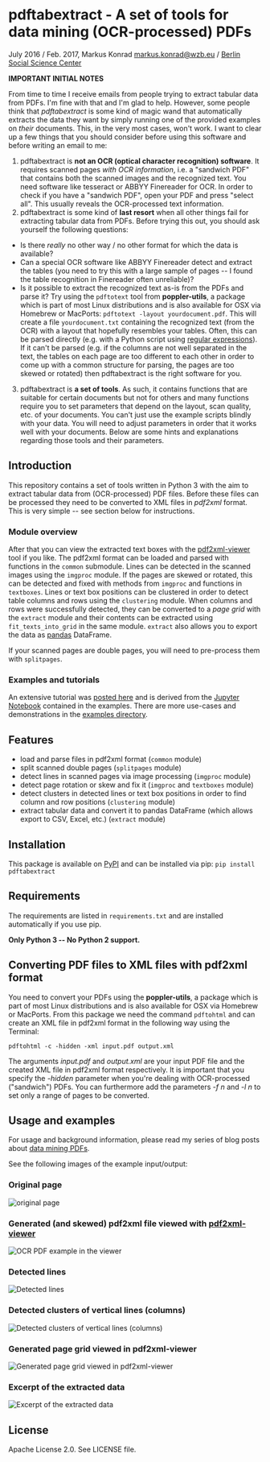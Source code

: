 # pdftabextract - A set of tools for data mining (OCR-processed) PDFs

July 2016 / Feb. 2017, Markus Konrad <markus.konrad@wzb.eu> / [Berlin Social Science Center](https://www.wzb.eu/en)

**IMPORTANT INITIAL NOTES**

From time to time I receive emails from people trying to extract tabular data from PDFs. I'm fine with that and I'm glad to help. However, some people think that *pdftabextract* is some kind of magic wand that automatically extracts the data they want by simply running one of the provided examples on *their* documents. This, in the very most cases, won't work. I want to clear up a few things that you should consider before using this software and before writing an email to me:

1. pdftabextract is **not an OCR (optical character recognition) software**. It requires scanned pages *with OCR information*, i.e. a "sandwich PDF" that contains both the scanned images and the recognized text. You need software like tesseract or ABBYY Finereader for OCR. In order to check if you have a "sandwich PDF", open your PDF and press "select all". This usually reveals the OCR-processed text information. 
2. pdftabextract is some kind of **last resort** when all other things fail for extracting tabular data from PDFs. Before trying this out, you should ask yourself the following questions:
  * Is there *really* no other way / no other format for which the data is available?
  * Can a special OCR software like ABBYY Finereader detect and extract the tables (you need to try this with a large sample of pages -- I found the table recognition in Finereader often unreliable)?
  * Is it possible to extract the recognized text as-is from the PDFs and parse it? Try using the `pdftotext` tool from **poppler-utils**, a package which is part of most Linux distributions and is also available for OSX via Homebrew or MacPorts: `pdftotext -layout yourdocument.pdf`. This will create a file `yourdocument.txt` containing the recognized text (from the OCR) with a layout that hopefully resembles your tables. Often, this can be parsed directly (e.g. with a Python script using [regular expressions](https://en.wikipedia.org/wiki/Regular_expression)). If it can't be parsed (e.g. if the columns are not well separated in the text, the tables on each page are too different to each other in order to come up with a common structure for parsing, the pages are too skewed or rotated)  then pdftabextract is the right software for you.
3. pdftabextract is **a set of tools**. As such, it contains functions that are suitable for certain documents but not for others and many functions require you to set parameters that depend on the layout, scan quality, etc. of your documents. You can't just use the example scripts blindly with your data. You will need to adjust parameters in order that it works well with your documents. Below are some hints and explanations regarding those tools and their parameters.


## Introduction

This repository contains a set of tools written in Python 3 with the aim to extract tabular data from (OCR-processed)
PDF files. Before these files can be processed they need to be converted to XML files in
*pdf2xml* format. This is very simple -- see section below for instructions.

### Module overview

After that you can view the extracted text boxes with the
[pdf2xml-viewer](https://github.com/WZBSocialScienceCenter/pdf2xml-viewer) tool if you like. The pdf2xml format can be loaded and parsed with functions in the `common` submodule. Lines can be detected in the scanned images using the `imgproc` module. If the pages are skewed or rotated, this can be detected and fixed with methods from `imgproc` and functions in `textboxes`. Lines or text box positions can be clustered in order to detect table columns and rows using the `clustering` module. When columns and rows were successfully detected, they can be converted to a *page grid* with the `extract` module and their contents can be extracted using `fit_texts_into_grid` in the same module. `extract` also allows you to export the data as [pandas](http://pandas.pydata.org/) DataFrame.

If your scanned pages are double pages, you will need to pre-process them with `splitpages`.

### Examples and tutorials

An extensive tutorial was [posted here](https://datascience.blog.wzb.eu/2017/02/16/data-mining-ocr-pdfs-using-pdftabextract-to-liberate-tabular-data-from-scanned-documents/) and is derived from the [Jupyter Notebook](https://github.com/WZBSocialScienceCenter/pdftabextract/blob/master/examples/catalogue_30s/catalog_30s_notebook.ipynb) contained in the examples. There are more use-cases and demonstrations in the [examples directory](https://github.com/WZBSocialScienceCenter/pdftabextract/blob/master/examples/).


## Features

* load and parse files in pdf2xml format (`common` module)
* split scanned double pages (`splitpages` module)
* detect lines in scanned pages via image processing (`imgproc` module)
* detect page rotation or skew and fix it (`imgproc` and `textboxes` module)
* detect clusters in detected lines or text box positions in order to find column and row positions (`clustering` module)
* extract tabular data and convert it to pandas DataFrame (which allows export to CSV, Excel, etc.) (`extract` module)

## Installation

This package is available on [PyPI](https://pypi.python.org/pypi/pdftabextract/) and can be installed via pip: `pip install pdftabextract`

## Requirements

The requirements are listed in `requirements.txt` and are installed automatically if you use pip.

**Only Python 3 -- No Python 2 support.**

## Converting PDF files to XML files with pdf2xml format

You need to convert your PDFs using the **poppler-utils**, a package which is part of most Linux distributions
and is also available for OSX via Homebrew or MacPorts. From this package we need the command `pdftohtml` and can create
an XML file in pdf2xml format in the following way using the Terminal:

```
pdftohtml -c -hidden -xml input.pdf output.xml
```

The arguments *input.pdf* and *output.xml* are your input PDF file and the created XML file in pdf2xml format
respectively. It is important that you specify the *-hidden* parameter when you're dealing with OCR-processed
("sandwich") PDFs. You can furthermore add the parameters *-f n* and *-l n* to set only a range of pages to be
converted.

## Usage and examples

For usage and background information, please read my series of blog posts about
[data mining PDFs](https://datascience.blog.wzb.eu/category/pdfs/).


See the following images of the example input/output:

### Original page
![original page](https://datascience.blog.wzb.eu/wp-content/uploads/10/2017/02/ALA1934_RR-excerpt.pdf-3_1.png)

### Generated (and skewed) pdf2xml file viewed with [pdf2xml-viewer](https://github.com/WZBSocialScienceCenter/pdf2xml-viewer)
![OCR PDF example in the viewer](https://datascience.blog.wzb.eu/wp-content/uploads/10/2017/02/pdf2xml-viewer-page.png)

### Detected lines
![Detected lines](https://datascience.blog.wzb.eu/wp-content/uploads/10/2017/02/ALA1934_RR-excerpt.pdf-3_1-lines-orig.png)

### Detected clusters of vertical lines (columns)
![Detected clusters of vertical lines (columns)](https://datascience.blog.wzb.eu/wp-content/uploads/10/2017/02/ALA1934_RR-excerpt.pdf-3_1-vertical-clusters.png)

### Generated page grid viewed in pdf2xml-viewer
![Generated page grid viewed in pdf2xml-viewer](https://datascience.blog.wzb.eu/wp-content/uploads/10/2017/02/pdf2xml-viewer-pagegrid.png)

### Excerpt of the extracted data
![Excerpt of the extracted data](http://datascience.blog.wzb.eu/wp-content/uploads/10/2017/02/pdftabextract-example-extracted-data.png)

## License

Apache License 2.0. See LICENSE file.

